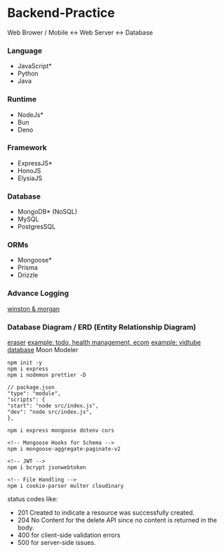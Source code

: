# Backend-Practice 
Web Brower / Mobile <->  Web Server <-> Database

### Language
- JavaScript*
- Python
- Java 

### Runtime
- NodeJs*
- Bun
- Deno

### Framework
- ExpressJS*
- HonoJS
- ElysiaJS

### Database
- MongoDB* (NoSQL)
- MySQL
- PostgresSQL

### ORMs
- Mongoose*
- Prisma
- Drizzle

### Advance Logging
[winston & morgan](https://docs.chaicode.com/advance-node-logger/)

### Database Diagram / ERD (Entity Relationship Diagram)
[eraser](https://www.eraser.io/)
[example: todo, health management, ecom](https://app.eraser.io/workspace/gGQB8RlwymdEcdUOA4Wn)
[example: vidtube database](https://app.eraser.io/workspace/YtPqZ1VogxGy1jzIDkzj)
Moon Modeler

```
npm init -y
npm i express
npm i nodemon prettier -D
```
```
// package.json
"type": "module",
"scripts": {
"start": "node src/index.js",
"dev": "node src/index.js",
},
```

```
npm i express mongoose dotenv cors

<!-- Mongoose Hooks for Schema -->
npm i mongoose-aggregate-paginate-v2

<!-- JWT -->
npm i bcrypt jsonwebtoken

<!-- File Handling -->
npm i cookie-parser multer cloudinary
```

status codes like: 
- 201 Created to indicate a resource was successfully created.
- 204 No Content for the delete API since no content is returned in the body.
- 400 for client-side validation errors 
- 500 for server-side issues.